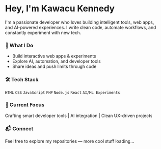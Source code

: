 # Hey, I'm Kawacu Kennedy

I'm a passionate developer who loves building intelligent tools, web apps, and AI-powered experiences. I write clean code, automate workflows, and constantly experiment with new tech.

### 🚀 What I Do

* Build interactive web apps & experiments
* Explore AI, automation, and developer tools
* Share ideas and push limits through code

### 🛠️ Tech Stack

`HTML` `CSS` `JavaScript` `PHP` `Node.js` `React` `AI/ML Experiments`

### 📌 Current Focus

Crafting smart developer tools | AI integration | Clean UX-driven projects

### 📬 Connect

Feel free to explore my repositories — more cool stuff loading...
